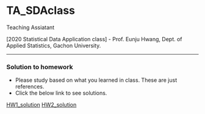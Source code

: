 # TA_SDAclass
Teaching Assiatant

[2020 Statistical Data Application class] - Prof. Eunju Hwang, Dept. of Applied Statistics, Gachon University.

------------------------------------------------------

### Solution to homework

- Please study based on what you learned in class. These are just references.
- Click the below link to see solutions.

[HW1_solution](https://github.com/zzwon1212/TA_SDAclass/blob/master/HW1_solution.ipynb)
[HW2_solution](https://github.com/zzwon1212/TA_SDAclass/blob/master/HW2_solution.ipynb)